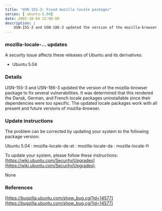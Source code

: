 ```yaml
---
title: "USN-155-3: Fixed mozilla locale packages"
series: [ ubuntu-5.04]
date: 2005-10-04 12:00:00
description: |
    USN-155-3 and USN-186-3 updated the version of the mozilla-browser package to fix several vulnerabilities. It was determined that this rendered the Dansk, German, and French locale packages uninstallable since their dependencies were too specific. The updated locale packages work with all present and future versions of mozilla-browser.
--- 
```

 
### mozilla-locale-... updates

A security issue affects these releases of Ubuntu and its derivatives:

* Ubuntu 5.04

### Details

USN-155-3 and USN-186-3 updated the version of the mozilla-browser package to fix several vulnerabilities. It was determined that this rendered the Dansk, German, and French locale packages uninstallable since their dependencies were too specific. The updated locale packages work with all present and future versions of mozilla-browser.

### Update instructions

The problem can be corrected by updating your system to the following package version:

Ubuntu 5.04
 : mozilla-locale-de-at 
 : mozilla-locale-da 
 : mozilla-locale-fr 

To update your system, please follow these instructions: [https://wiki.ubuntu.com/Security/Upgrades](https://wiki.ubuntu.com/Security/Upgrades).

None

### References

 [https://bugzilla.ubuntu.com/show_bug.cgi?id=14577](https://bugzilla.ubuntu.com/show_bug.cgi?id=14577)
 
